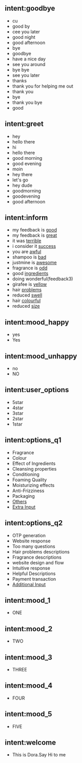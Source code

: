 ## intent:goodbye
- cu
- good by
- cee you later
- good night
- good afternoon
- bye
- goodbye
- have a nice day
- see you around
- bye bye
- see you later
- thanks
- thank you for helping me out
- thank you
- bye
- thank you bye
- good

## intent:greet
- hey
- hello there
- hi
- hello there
- good morning
- good evening
- moin
- hey there
- let's go
- hey dude
- goodmorning
- goodevening
- good afternoon

## intent:inform
- my feedback is [good](feedback)
- my feedback is [great](feedback)
- it was [terrible](feedback)
- i consider it [success](feedback)
- you are [awful](feedback)
- shampoo is [bad](feedback1)
- justmine is [awesome](feedback1)
- fragrance is [odd](feedback2)
- good [ingredients](feedback2)
- doing wonderful(feedback3)
- girafee is [yellow](feedback3)
- hair [problems](feedback5)
- reduced [swell](feedback5)
- hair [colourful](feedback4)
- reduced [size](feedback4)


## intent:mood_happy
- yes
- Yes


## intent:mood_unhappy
- no
- NO



## intent:user_options
- 5star
- 4star
- 3star
- 2star
- 1star

## intent:options_q1
- Fragrance
- Colour
- Effect of Ingredients
- Cleansing properties
- Conditioning
- Foaming Quality
- Moisturizing effects
- Anti-Frizziness
- Packaging
- [Others](opt)
- [Extra Input](opt2)

## intent:options_q2
- OTP generation
- Website response
- Too many questions
- Hair problems descriptions
- Fragrance descriptions
- website design and flow
- Intuitive response
- Helpful Descriptions
- Payment transaction
- [Additional Input](opt1)

## intent:mood_1
- ONE
## intent:mood_2
- TWO
## intent:mood_3
- THREE
## intent:mood_4
- FOUR
## intent:mood_5
- FIVE

## intent:welcome
- This is Dora.Say Hi to me


